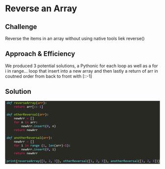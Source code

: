# Reverse an Array

## Challenge
Reverse the items in an array without using native tools liek reverse()

## Approach & Efficiency
We produced 3 potential solutions, a Pythonic for each loop as well as a for i in range... loop that insert into a new array and then lastly a return of arr in coutned order from back to front with [::-1]

## Solution
<img src='assets/Capture.PNG'>
